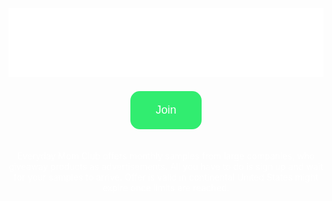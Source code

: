 <head>
<script async src="https://www.googletagmanager.com/gtag/js?id=UA-141839667-1"></script>
<script>
  window.dataLayer = window.dataLayer || [];
  function gtag(){dataLayer.push(arguments);}
  gtag('js', new Date());

  gtag('config', 'UA-141839667-1');
</script>
</head>

<link href="https://fonts.googleapis.com/css?family=Poppins&display=swap" rel="stylesheet">

<style>
 html {
  font-family: 'Poppins', sans-serif;
  background-image: url("baby.jpg");
  background-repeat: no-repeat;
  background-size: cover;
  background-color: linear-gradient(120deg, #9457e0, #f44bca);
  }
 
.site-footer {
    visibility: hidden;
 }
 
.page-header {
    color: #fffff;
    text-align: center;
    background-color: #7f797d;
    background-image: linear-gradient(120deg, #9457e0, #f44bca);
}
 
text {
  color: white;
  }
  
.join {
  margin-top: 20px;
  margin-bottom: 20px;
  background-color: #31ed70;
  border: none;
  color: white;
  border-radius: 15px;
  padding: 20px 40px;
  text-align: center;
  font-size: 18px;
  cursor: pointer;
}

.join:hover {
  background-color: #28cc5f;
}

</style>

<center><img src="logo.png" alt="Logo"></center>

<center><button class="join" onclick="window.location.href='https://www.mb102.com/lnk.asp?o=12088&c=918277&a=377858&k=791E65D0D0DC26543A895BB2781F8F00&l=12366'"> Join </button>

<br>

<text>Everyday Mom Club offers monthly samples from large companies, who giveaway products as advertisements. All you have to do is sign up and wait for your samples to arrive. Offer is valid in continental United States might expire once limits are reached.</text>
